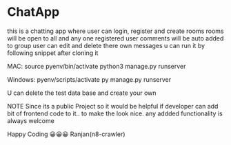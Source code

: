 # ChatApp
this is a chatting app 
where user can login, register and create rooms 
rooms will be open to all and any one registered user comments will be auto added to group
user can edit and delete there own messages
u can run it by following snippet after cloning it

MAC:
source pyenv/bin/activate
python3 manage.py runserver

Windows:
pyenv/scripts/activate
py manage.py runserver

U can delete the test data base and create your own 

NOTE Since its a public Project so it would be helpful if developer can add bit of frontend code to it.. to make the look nice.
any addded functionality is always welcome

Happy Coding  😀😀😀
Ranjan(n8-crawler)
